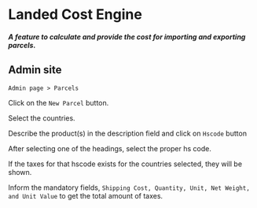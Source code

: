 # Landed Cost Engine
##### A feature to calculate and provide the cost for importing and exporting parcels.


## Admin site
`Admin page > Parcels`

<ImageZoom
src="images/landed-cost-engine/menu_create_a_parcel_admin.png"
:border="true"
width="200"
/>

Click on the `New Parcel` button.

<ImageZoom
src="images/landed-cost-engine/new_parcel.png"
:border="true"
width="600"
/>

Select the countries.

<ImageZoom
src="images/landed-cost-engine/countries.png"
:border="true"
width="500"
/>

Describe the product(s) in the description field and click on `Hscode` button

<ImageZoom
src="images/landed-cost-engine/heading_table.png"
:border="true"
width="600"
/>

After selecting one of the headings, select the proper hs code.

<ImageZoom
src="images/landed-cost-engine/hs_code_table.png"
:border="true"
width="600"
/>

If the taxes for that hscode exists for the countries selected, they will be shown.

<ImageZoom
src="images/landed-cost-engine/green_banner.png"
:border="true"
width="700"
/>

Inform the mandatory fields, `Shipping Cost, Quantity, Unit, Net Weight, and Unit Value` to get the total amount of taxes.

<ImageZoom
src="images/landed-cost-engine/calculation.png"
:border="true"
width="700"
/>